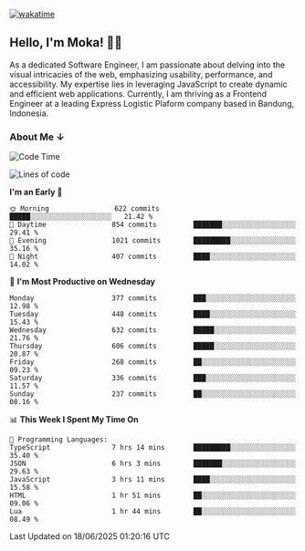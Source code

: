 [![wakatime](https://wakatime.com/badge/user/af9abd23-dba3-4dbe-973c-b045a9417a55.svg?style=social)](https://wakatime.com/@af9abd23-dba3-4dbe-973c-b045a9417a55)
## Hello, I'm Moka! 👋🏼


As a dedicated Software Engineer, I am passionate about delving into the visual intricacies of the web, emphasizing usability, performance, and accessibility. My expertise lies in leveraging JavaScript to create dynamic and efficient web applications. Currently, I am thriving as a Frontend Engineer at a leading Express Logistic Plaform company based in Bandung, Indonesia.

### About Me ↓

<!--START_SECTION:waka-->
![Code Time](http://img.shields.io/badge/Code%20Time-12%2C213%20hrs%2051%20mins-blue)

![Lines of code](https://img.shields.io/badge/From%20Hello%20World%20I%27ve%20Written-5.6%20million%20lines%20of%20code-blue)

**I'm an Early 🐤** 

```text
🌞 Morning                622 commits         █████░░░░░░░░░░░░░░░░░░░░   21.42 % 
🌆 Daytime                854 commits         ███████░░░░░░░░░░░░░░░░░░   29.41 % 
🌃 Evening                1021 commits        █████████░░░░░░░░░░░░░░░░   35.16 % 
🌙 Night                  407 commits         ████░░░░░░░░░░░░░░░░░░░░░   14.02 % 
```
📅 **I'm Most Productive on Wednesday** 

```text
Monday                   377 commits         ███░░░░░░░░░░░░░░░░░░░░░░   12.98 % 
Tuesday                  448 commits         ████░░░░░░░░░░░░░░░░░░░░░   15.43 % 
Wednesday                632 commits         █████░░░░░░░░░░░░░░░░░░░░   21.76 % 
Thursday                 606 commits         █████░░░░░░░░░░░░░░░░░░░░   20.87 % 
Friday                   268 commits         ██░░░░░░░░░░░░░░░░░░░░░░░   09.23 % 
Saturday                 336 commits         ███░░░░░░░░░░░░░░░░░░░░░░   11.57 % 
Sunday                   237 commits         ██░░░░░░░░░░░░░░░░░░░░░░░   08.16 % 
```


📊 **This Week I Spent My Time On** 

```text
💬 Programming Languages: 
TypeScript               7 hrs 14 mins       █████████░░░░░░░░░░░░░░░░   35.40 % 
JSON                     6 hrs 3 mins        ███████░░░░░░░░░░░░░░░░░░   29.63 % 
JavaScript               3 hrs 11 mins       ████░░░░░░░░░░░░░░░░░░░░░   15.58 % 
HTML                     1 hr 51 mins        ██░░░░░░░░░░░░░░░░░░░░░░░   09.06 % 
Lua                      1 hr 44 mins        ██░░░░░░░░░░░░░░░░░░░░░░░   08.49 % 
```


 Last Updated on 18/06/2025 01:20:16 UTC
<!--END_SECTION:waka-->
